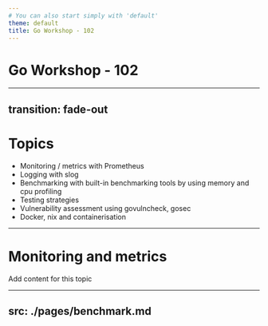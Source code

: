 ```yaml
---
# You can also start simply with 'default'
theme: default
title: Go Workshop - 102
---
```


# Go Workshop - 102

<!--
The last comment block of each slide will be treated as slide notes. It will be visible and editable in Presenter Mode along with the slide. [Read more in the docs](https://sli.dev/guide/syntax.html#notes)
-->

---
transition: fade-out
---

# Topics
- Monitoring / metrics with Prometheus
- Logging with slog
- Benchmarking with built-in benchmarking tools by using memory and cpu profiling
- Testing strategies
- Vulnerability assessment using govulncheck, gosec
- Docker, nix and containerisation

---

# Monitoring and metrics

Add content for this topic

---
src: ./pages/benchmark.md
---


